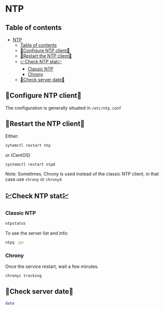 # NTP

## Table of contents

- [NTP](#ntp)
  - [Table of contents](#table-of-contents)
  - [📜Configure NTP client📜](#configure-ntp-client)
  - [🔁Restart the NTP client🔁](#restart-the-ntp-client)
  - [💹Check NTP stat💹](#check-ntp-stat)
    - [Classic NTP](#classic-ntp)
    - [Chrony](#chrony)
  - [📆Check server date📆](#check-server-date)

## 📜Configure NTP client📜

The configuration is generally situated in `/etc/ntp.conf`

## 🔁Restart the NTP client🔁

Either:

```bash
sytemctl restart ntp
```

or (CentOS)

```bash
systemctl restart ntpd
```

Note: Sometimes, Chrony is used instead of the classic NTP client, in that case use `chrony` or `chronyd`

## 💹Check NTP stat💹

### Classic NTP

```bash
ntpstatus
```

To see the server list and info:

```bash
ntpq -pn
```

### Chrony

Once the service restart, wait a few minutes.

```bash
chronyc tracking
```

## 📆Check server date📆

```bash
date
```
